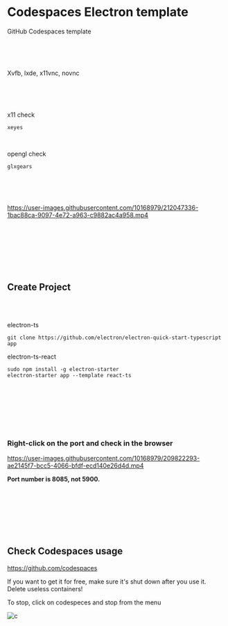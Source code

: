 # Codespaces Electron template

GitHub Codespaces template

<br><br><br>

Xvfb, lxde, x11vnc, novnc

<br><br><br>

x11 check
```
xeyes
```

<br>

opengl check
```
glxgears
```


<br><br><br>



https://user-images.githubusercontent.com/10168979/212047336-1bac88ca-9097-4e72-a963-c9882ac4a958.mp4


<br><br><br><br><br><br>


## Create Project

<br><br>

electron-ts
```
git clone https://github.com/electron/electron-quick-start-typescript app
```

electron-ts-react
```
sudo npm install -g electron-starter
electron-starter app --template react-ts
```






<br><br><br><br><br><br>


### Right-click on the port and check in the browser

https://user-images.githubusercontent.com/10168979/209822293-ae2145f7-bcc5-4066-bfdf-ecd140e26d4d.mp4

**Port number is 8085, not 5900.**

<br><br><br><br><br><br>

## Check Codespaces usage

https://github.com/codespaces  

If you want to get it for free, make sure it's shut down after you use it.  
Delete useless containers!

To stop, click on codespeces and stop from the menu

![c](https://user-images.githubusercontent.com/10168979/209823266-8ae47f4e-f86e-44a7-a013-dd480fa6c3ad.png)

<br><br><br><br><br><br>
<br><br><br><br><br><br>


